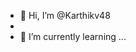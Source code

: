 - 👋 Hi, I’m @Karthikv48
-
- 🌱 I’m currently learning ...


<!---
Karthikv48/Karthikv48 is a ✨ special ✨ repository because its `README.md` (this file) appears on your GitHub profile.
You can click the Preview link to take a look at your changes.
--->
